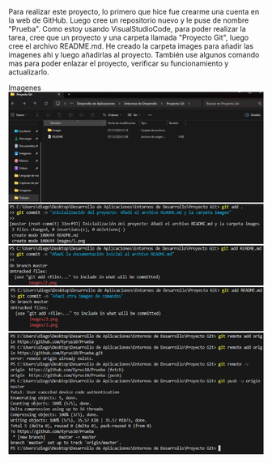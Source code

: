 Para realizar este proyecto, lo primero que hice fue crearme una cuenta en la web de GitHub.
Luego cree un repositorio nuevo y le puse de nombre "Prueba".
Como estoy usando VisualStudioCode, para poder realizar la tarea, cree que un proyecto y una carpeta llamada "Proyecto Git", luego cree el archivo README.md.
He creado la carpeta images para añadir las imagenes ahi y luego añadirlas al proyecto.
También use algunos comando mas para poder enlazar el proyecto, verificar su funcionamiento y actualizarlo.

Imagenes
![Carpeta Proyecto](/images/1.png)
![Comandos](/images/2.png)
![Comandos](/images/3.png)
![Comandos](/images/4.png)
![Comandos](/images/5.png)